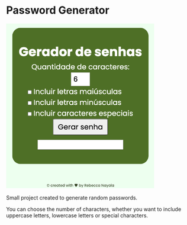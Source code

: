 # Password Generator

[<img src="print-screen.png" width="400">](https://rebeccanayala.github.io/password-generator/)

Small project created to generate random passwords.

You can choose the number of characters, whether you want to include uppercase letters, lowercase letters or special characters. 

